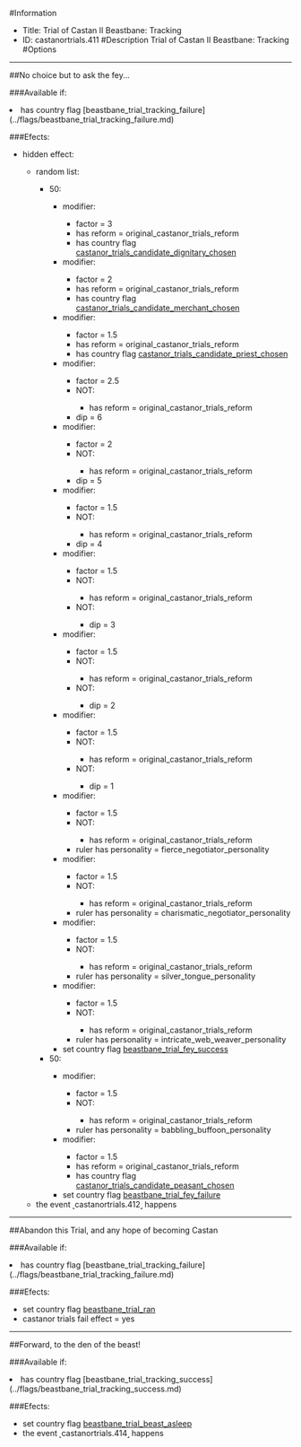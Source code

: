 #Information
 - Title: Trial of Castan II Beastbane: Tracking
 - ID: castanortrials.411
#Description
Trial of Castan II Beastbane: Tracking
#Options

___
##No choice but to ask the fey...

###Available if:
<li>has country flag [beastbane_trial_tracking_failure](../flags/beastbane_trial_tracking_failure.md)</li>

###Efects:<ul><li>hidden effect:</li><ul><li>random list:</li><ul><li>50:</li><ul><li>modifier:</li><ul><li>factor = 3</li><li>has reform = original_castanor_trials_reform</li><li>has country flag [castanor_trials_candidate_dignitary_chosen](../flags/castanor_trials_candidate_dignitary_chosen.md)</li></ul><li>modifier:</li><ul><li>factor = 2</li><li>has reform = original_castanor_trials_reform</li><li>has country flag [castanor_trials_candidate_merchant_chosen](../flags/castanor_trials_candidate_merchant_chosen.md)</li></ul><li>modifier:</li><ul><li>factor = 1.5</li><li>has reform = original_castanor_trials_reform</li><li>has country flag [castanor_trials_candidate_priest_chosen](../flags/castanor_trials_candidate_priest_chosen.md)</li></ul><li>modifier:</li><ul><li>factor = 2.5</li><li>NOT:</li><ul><li>has reform = original_castanor_trials_reform</li></ul><li>dip = 6</li></ul><li>modifier:</li><ul><li>factor = 2</li><li>NOT:</li><ul><li>has reform = original_castanor_trials_reform</li></ul><li>dip = 5</li></ul><li>modifier:</li><ul><li>factor = 1.5</li><li>NOT:</li><ul><li>has reform = original_castanor_trials_reform</li></ul><li>dip = 4</li></ul><li>modifier:</li><ul><li>factor = 1.5</li><li>NOT:</li><ul><li>has reform = original_castanor_trials_reform</li></ul><li>NOT:</li><ul><li>dip = 3</li></ul></ul><li>modifier:</li><ul><li>factor = 1.5</li><li>NOT:</li><ul><li>has reform = original_castanor_trials_reform</li></ul><li>NOT:</li><ul><li>dip = 2</li></ul></ul><li>modifier:</li><ul><li>factor = 1.5</li><li>NOT:</li><ul><li>has reform = original_castanor_trials_reform</li></ul><li>NOT:</li><ul><li>dip = 1</li></ul></ul><li>modifier:</li><ul><li>factor = 1.5</li><li>NOT:</li><ul><li>has reform = original_castanor_trials_reform</li></ul><li>ruler has personality = fierce_negotiator_personality</li></ul><li>modifier:</li><ul><li>factor = 1.5</li><li>NOT:</li><ul><li>has reform = original_castanor_trials_reform</li></ul><li>ruler has personality = charismatic_negotiator_personality</li></ul><li>modifier:</li><ul><li>factor = 1.5</li><li>NOT:</li><ul><li>has reform = original_castanor_trials_reform</li></ul><li>ruler has personality = silver_tongue_personality</li></ul><li>modifier:</li><ul><li>factor = 1.5</li><li>NOT:</li><ul><li>has reform = original_castanor_trials_reform</li></ul><li>ruler has personality = intricate_web_weaver_personality</li></ul><li>set country flag [beastbane_trial_fey_success](../flags/beastbane_trial_fey_success.md)</li></ul><li>50:</li><ul><li>modifier:</li><ul><li>factor = 1.5</li><li>NOT:</li><ul><li>has reform = original_castanor_trials_reform</li></ul><li>ruler has personality = babbling_buffoon_personality</li></ul><li>modifier:</li><ul><li>factor = 1.5</li><li>has reform = original_castanor_trials_reform</li><li>has country flag [castanor_trials_candidate_peasant_chosen](../flags/castanor_trials_candidate_peasant_chosen.md)</li></ul><li>set country flag [beastbane_trial_fey_failure](../flags/beastbane_trial_fey_failure.md)</li></ul></ul><li>the event ˻castanortrials.412˼ happens</li></ul></ul>

___
##Abandon this Trial, and any hope of becoming Castan

###Available if:
<li>has country flag [beastbane_trial_tracking_failure](../flags/beastbane_trial_tracking_failure.md)</li>

###Efects:<ul><li>set country flag [beastbane_trial_ran](../flags/beastbane_trial_ran.md)</li><li>castanor trials fail effect = yes</li></ul>

___
##Forward, to the den of the beast!

###Available if:
<li>has country flag [beastbane_trial_tracking_success](../flags/beastbane_trial_tracking_success.md)</li>

###Efects:<ul><li>set country flag [beastbane_trial_beast_asleep](../flags/beastbane_trial_beast_asleep.md)</li><li>the event ˻castanortrials.414˼ happens</li></ul>
